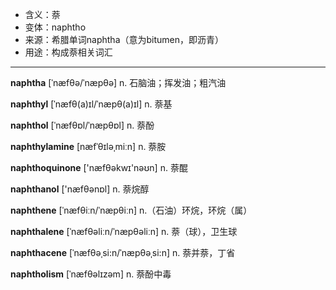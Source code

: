 - <span class="definition">含义：萘</span>
- <span class="definition">变体：naphtho</span>
- <span class="definition">来源：希腊单词naphtha（意为bitumen，即沥青）</span>
- <span class="definition">用途：构成萘相关词汇</span>

---

<span class="vocabulary">**naphtha**</span> [ˈnæfθə/ˈnæpθə] n. 石脑油；挥发油；粗汽油

<span class="vocabulary">**naphthyl**</span> [ˈnæfθ(a)ɪl/ˈnæpθ(a)ɪl] n. 萘基

<span class="vocabulary">**naphthol**</span> [ˈnæfθɒl/ˈnæpθɒl] n. 萘酚 

<span class="vocabulary">**naphthylamine**</span> [næfˈθɪləˌmiːn] n. 萘胺

<span class="vocabulary">**naphthoquinone**</span> ['næfθəkwɪ'nəʊn] n. 萘醌

<span class="vocabulary">**naphthanol**</span> ['næfθәnɒl] n. 萘烷醇

<span class="vocabulary">**naphthene**</span> [ˈnæfθiːn/ˈnæpθiːn] n.（石油）环烷，环烷（属）

<span class="vocabulary">**naphthalene**</span> [ˈnæfθəliːn/ˈnæpθəliːn] n. 萘（球），卫生球

<span class="vocabulary">**naphthacene**</span> [ˈnæfθəˌsi:n/ˈnæpθəˌsi:n] n. 萘并萘，丁省 

<span class="vocabulary">**naphtholism**</span> [ˈnæfθəlɪzəm] n. 萘酚中毒

